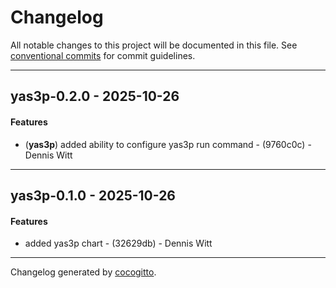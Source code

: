 # Changelog
All notable changes to this project will be documented in this file. See [conventional commits](https://www.conventionalcommits.org/) for commit guidelines.

- - -
## yas3p-0.2.0 - 2025-10-26
#### Features
- (**yas3p**) added ability to configure yas3p run command - (9760c0c) - Dennis Witt

- - -

## yas3p-0.1.0 - 2025-10-26
#### Features
- added yas3p chart - (32629db) - Dennis Witt

- - -

Changelog generated by [cocogitto](https://github.com/cocogitto/cocogitto).
